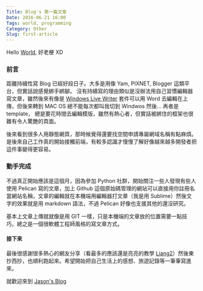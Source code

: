 ```yaml
---
Title: Blog's 第一篇文章
Date: 2016-06-21 16:00
Tags: world, programming
Category: Other
Slug: first-article
---
```


Hello [World], 好老梗 XD

### 前言
距離持續性寫 Blog 已經好段日子。大多是用像 Yam, PIXNET, Blogger 這類平台，但實話說感覺綁手綁腳。
沒有持續寫的理由類似是沒辦法用自己習慣編輯器寫文章，雖然後來有像是 [Windows Live Writer] 套件可以用 Word 去編輯在上傳，但後來轉到 MAC OS 總不能每次都叫我切到 Windwos 然後... 再者是 template， 總是要花時間去編輯模版，雖然有熱心者，但實話被綁住的框架也很難有令人驚艷的頁面。

後來看到很多人用靜態網頁，那時候覺得還要找空間申請專屬網域名稱有點麻煩。是後來自己工作真的開始接觸前端，有較多認識才慢慢了解好像越來越多開發者把這件事變得更容易。

### 動手完成

不過真正開始應該是這個月，因為參加 Python 社群，開始關注一些人發現有些人使用 Pelican 寫的文章，加上 Github 這個原始碼管理的網站可以直接用你註冊名當網站名稱，文章的編輯就在本機端用編輯器打文章（我是用 Sublime）然後文字的效果就是用 markdown 語法，不過 Pelican 好像也支援其他的還沒研究。

基本上文章上傳就就像是用 GIT 一樣，只是本機端的文章放的位置需要一點技巧，總之是一個很軟體工程師風格的寫文章方式。

#### 接下來

最後很感謝很多熱心的網友分享（看最多的應該還是亮亮的教學 [Liang2]）然後東抄西抄，也順利跑起來。希望開始把自己生活上的感想、旅遊記錄等一筆筆寫進來。

就歡迎來到 [Jason's Blog]


[World]: https://en.wikipedia.org/wiki/World
[Windows Live Writer]: https://www.microsoft.com/zh-tw/download/details.aspx?id=8621
[Liang2]: https://blog.liang2.tw/
[Jason's Blog]: https://chairco.github.io/

